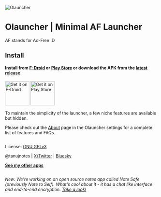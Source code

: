 ![Olauncher](https://repository-images.githubusercontent.com/278638069/db0acb80-661b-11eb-803e-926cae5dccb4)


# Olauncher | Minimal AF Launcher
AF stands for Ad-Free :D


## Install

#### Install from [F-Droid](https://f-droid.org/packages/app.olauncher) or [Play Store](https://play.google.com/store/apps/details?id=app.olauncher) or download the APK from the [latest release](https://github.com/tanujnotes/Olauncher/releases/).

[<img src="https://fdroid.gitlab.io/artwork/badge/get-it-on.png"
    alt="Get it on F-Droid"
    height="80">](https://f-droid.org/packages/app.olauncher)
[<img src="https://play.google.com/intl/en_us/badges/static/images/badges/en_badge_web_generic.png"
    alt="Get it on Play Store"
    height="80">](https://play.google.com/store/apps/details?id=app.olauncher)

To maintain the simplicity of the launcher, a few niche features are available but hidden.

Please check out the [About](https://tanujnotes.substack.com/p/olauncher-minimal-af-launcher?utm_source=github) page in the Olauncher settings for a complete list of features and FAQs.

##

License: [GNU GPLv3](https://www.gnu.org/licenses/gpl-3.0.en.html)

@tanujnotes | [X/Twitter](https://twitter.com/tanujnotes) | [Bluesky](https://bsky.app/profile/tanujnotes.bsky.social)

**[See my other apps](https://play.google.com/store/apps/dev?id=7198807840081074933)**

##

*New: We're working on an open source notes app called Note Safe (previously Note to Self). What's cool about it - it has a chat like interface and end-to-end encryption. [Take a look!](https://github.com/jeerovan/ntsapp)*
